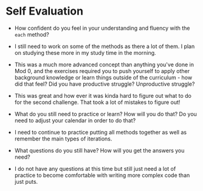 # Self Evaluation

- How confident do you feel in your understanding and fluency with the `each` method?
* I still need to work on some of the methods as there a lot of them. I plan on studying these more in my study time in the morning.

- This was a much more advanced concept than anything you've done in Mod 0, and the exercises required you to push yourself to apply other background knowledge or learn things outside of the curriculum - how did that feel? Did you have productive struggle? Unproductive struggle?
* This was great and how ever it was kinda hard to figure out what to do for the second challenge. That took a lot of mistakes to figure out!

- What do you still need to practice or learn? How will you do that? Do you need to adjust your calendar in order to do that?
* I need to continue to practice putting all methods together as well as remember the main types of iterations.

- What questions do you still have? How will you get the answers you need?
* I do not have any questions at this time but still just need a lot of practice to become comfortable with writing more complex code than just puts.
